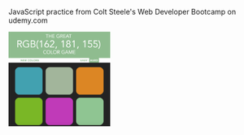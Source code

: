JavaScript practice from Colt Steele's Web Developer Bootcamp on udemy.com    

<img src="assets/img/colorgame.png" width="200">
